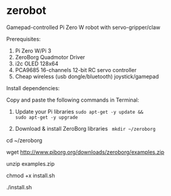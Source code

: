 # zerobot
Gamepad-controlled Pi Zero W robot with servo-gripper/claw

Prerequisites:
1. Pi Zero W/Pi 3
2. ZeroBorg Quadmotor Driver
3. i2c OLED 128x64 
4. PCA9685 16-channels 12-bit RC servo controller
5. Cheap wireless (usb dongle/bluetooth) joystick/gamepad 

Install dependencies:

Copy and paste the following commands in Terminal:


1. Update your Pi libraries
<code>sudo apt-get -y update && sudo apt-get -y upgrade</code>

2. Download & install ZeroBorg libraries
<code> mkdir ~/zeroborg </code>
  
  cd ~/zeroborg
  
  wget http://www.piborg.org/downloads/zeroborg/examples.zip
  
  unzip examples.zip
  
  chmod +x install.sh
  
  ./install.sh
</code>
